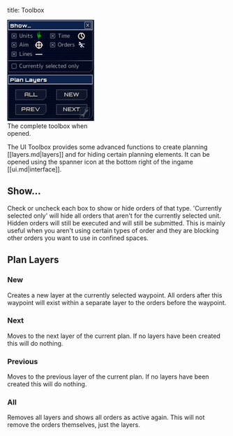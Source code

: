 title: Toolbox

<div class="thumb tright"><div class="thumbinner" style="width:202px;"><img src="images/thumb/4/46/Toolbox.png/200px-Toolbox.png" />  <div class="thumbcaption">The complete toolbox when opened.</div></div></div>

The UI Toolbox provides some advanced functions to create planning [[layers.md|layers]] and for hiding certain planning elements. It can be opened using the spanner icon at the bottom right of the ingame [[ui.md|interface]].



## <span class="mw-headline" id="Show...">Show...</span>

Check or uncheck each box to show or hide orders of that type. 'Currently selected only' will hide all orders that aren't for the currently selected unit. Hidden orders will still be executed and will still be submitted. This is mainly useful when you aren't using certain types of order and they are blocking other orders you want to use in confined spaces.

## <span class="mw-headline" id="Plan_Layers">Plan Layers</span>

### <span class="mw-headline" id="New">New</span>

Creates a new layer at the currently selected waypoint. All orders after this waypoint will exist within a separate layer to the orders before the waypoint.

### <span class="mw-headline" id="Next">Next</span>

Moves to the next layer of the current plan. If no layers have been created this will do nothing.

### <span class="mw-headline" id="Previous">Previous</span>

Moves to the previous layer of the current plan. If no layers have been created this will do nothing.

### <span class="mw-headline" id="All">All</span>

Removes all layers and shows all orders as active again. This will not remove the orders themselves, just the layers.

<!-- 
NewPP limit report
Preprocessor node count: 23/1000000
Post‐expand include size: 0/2097152 bytes
Template argument size: 0/2097152 bytes
Expensive parser function count: 0/100
-->

<!-- Saved in parser cache with key fs_error420_com:pcache:idhash:148-0!*!0!!en!2!* and timestamp 20140723020831 -->